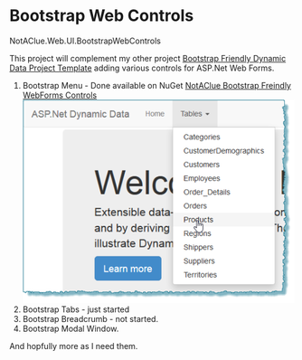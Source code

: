 Bootstrap Web Controls
======================

NotAClue.Web.UI.BootstrapWebControls

This project will complement my other project [Bootstrap Friendly Dynamic Data Project Template](https://github.com/sjnaughton/bootstrap-friendly-dynamic-data) adding various controls for ASP.Net Web Forms.

1. Bootstrap Menu - Done available on NuGet [NotAClue Bootstrap Freindly WebForms Controls](https://www.nuget.org/packages/NotAClue.Web.UI.BootstrapWebControls/) ![Bootstrap Menu](bootstrap-menu.png)
2. Bootstrap Tabs - just started
3. Bootstrap Breadcrumb - not started.
4. Bootstrap Modal Window.

And hopfully more as I need them.
